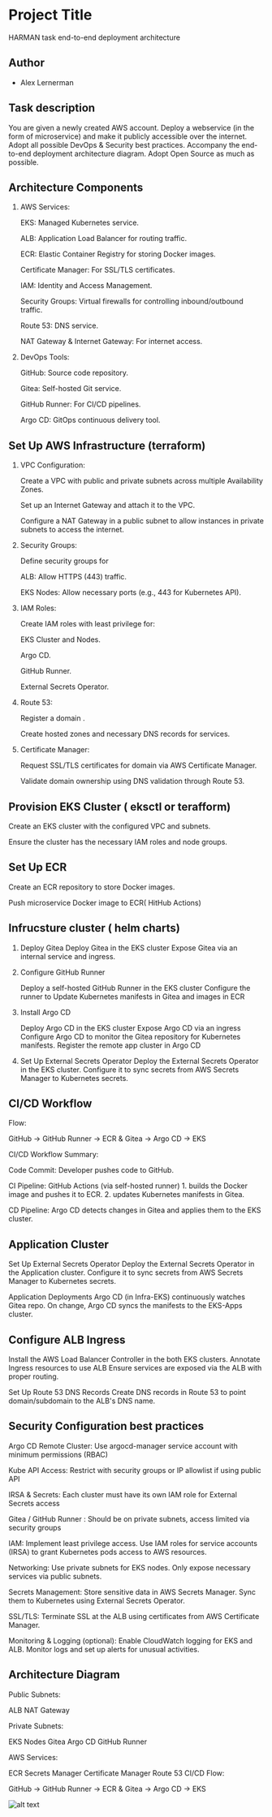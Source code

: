 
# Project Title

HARMAN task end-to-end deployment architecture 


## Author

- Alex Lernerman

## Task description

You are given a newly created AWS account. Deploy a webservice (in the form of microservice) and make it publicly accessible over the internet. Adopt all possible DevOps & Security best practices. Accompany the end-to-end deployment architecture diagram. Adopt Open Source as much as possible.


## Architecture Components

1. AWS Services:

   EKS: Managed Kubernetes service.

   ALB: Application Load Balancer for routing traffic.

   ECR: Elastic Container Registry for storing Docker images.

   Certificate Manager: For SSL/TLS certificates.

   IAM: Identity and Access Management.

   Security Groups: Virtual firewalls for controlling inbound/outbound traffic.

   Route 53: DNS service.

   NAT Gateway & Internet Gateway: For internet access.

2. DevOps Tools:

   GitHub: Source code repository.

   Gitea: Self-hosted Git service.

   GitHub Runner: For CI/CD pipelines.

   Argo CD: GitOps continuous delivery tool.

## Set Up AWS Infrastructure (terraform)

1. VPC Configuration:

   Create a VPC with public and private subnets across multiple Availability Zones.

   Set up an Internet Gateway and attach it to the VPC.

   Configure a NAT Gateway in a public subnet to allow instances in private subnets to access the internet.

2. Security Groups:

   Define security groups for

   ALB: Allow HTTPS (443) traffic.

   EKS Nodes: Allow necessary ports (e.g., 443 for Kubernetes API).

3. IAM Roles:

   Create IAM roles with least privilege for:

   EKS Cluster and Nodes.

   Argo CD.

   GitHub Runner.

   External Secrets Operator.

4. Route 53:

   Register a domain .

   Create hosted zones and necessary DNS records for services.

5. Certificate Manager:

   Request SSL/TLS certificates for  domain via AWS Certificate Manager.

   Validate domain ownership using DNS validation through Route 53.
   
## Provision EKS Cluster ( eksctl or terafform)

   Create an EKS cluster with the configured VPC and subnets.

   Ensure the cluster has the necessary IAM roles and node groups.
   
## Set Up ECR
   Create an ECR repository to store  Docker images.

   Push microservice Docker image to ECR( HitHub Actions)
   
##  Infrucsture  cluster ( helm charts)

1. Deploy Gitea
   Deploy Gitea in the EKS cluster
   Expose Gitea via an internal service and ingress.


2. Configure GitHub Runner
   
   Deploy a self-hosted GitHub Runner in the EKS cluster
   Configure the runner to Update Kubernetes manifests in Gitea and images in ECR


4. Install Argo CD
   
   Deploy Argo CD in the EKS cluster
   Expose Argo CD via an ingress 
   Configure Argo CD to monitor the Gitea repository for Kubernetes manifests. 
   Register the remote app cluster in Argo CD

6. Set Up External Secrets Operator
   Deploy the External Secrets Operator in the EKS cluster.
   Configure it to sync secrets from AWS Secrets Manager to Kubernetes secrets.

## CI/CD Workflow

Flow:

   GitHub → GitHub Runner → ECR & Gitea → Argo CD → EKS

CI/CD Workflow Summary:

   Code Commit: Developer pushes code to GitHub.

   CI Pipeline: GitHub Actions (via self-hosted runner)
      1.  builds the Docker image and pushes it to ECR.
      2.  updates Kubernetes manifests in Gitea.

CD Pipeline: Argo CD detects changes in Gitea and applies them to the EKS cluster.


## Application Cluster

Set Up External Secrets Operator
   Deploy the External Secrets Operator in the Application cluster.
   Configure it to sync secrets from AWS Secrets Manager to Kubernetes secrets.

Application Deployments
   Argo CD (in Infra-EKS) continuously watches Gitea repo.
   On change, Argo CD syncs the manifests to the EKS-Apps cluster.

## Configure ALB Ingress

 Install the AWS Load Balancer Controller in the both EKS clusters.
 Annotate  Ingress resources to use ALB
 Ensure  services are exposed via the ALB with proper routing.

Set Up Route 53 DNS Records
   Create DNS records in Route 53 to point domain/subdomain to the ALB's DNS name.


##  Security Configuration best practices


Argo CD Remote Cluster:	Use argocd-manager service account with minimum permissions (RBAC)

Kube API Access:	Restrict with security groups or IP allowlist if using public API

IRSA & Secrets:	Each cluster must have its own IAM role for External Secrets access

Gitea / GitHub Runner :	Should be on private subnets, access limited via security groups

IAM: Implement least privilege access. Use IAM roles for service accounts (IRSA) to grant Kubernetes pods access to AWS resources.

Networking: Use private subnets for EKS nodes. Only expose necessary services via public subnets.

Secrets Management: Store sensitive data in AWS Secrets Manager. Sync them to Kubernetes using External Secrets Operator.

SSL/TLS: Terminate SSL at the ALB using certificates from AWS Certificate Manager.

Monitoring & Logging (optional): Enable CloudWatch logging for EKS and ALB. Monitor logs and set up alerts for unusual activities.

## Architecture Diagram


Public Subnets:

   ALB
   NAT Gateway
   
Private Subnets:

   EKS Nodes
   Gitea
   Argo CD
   GitHub Runner
   
AWS Services:

   ECR
   Secrets Manager
   Certificate Manager
   Route 53
   CI/CD Flow:

GitHub → GitHub Runner → ECR & Gitea → Argo CD → EKS

![alt text](2025-05-31_12-07-00-1-1.gif)

